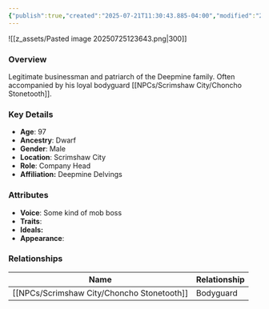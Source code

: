 ```yaml
---
{"publish":true,"created":"2025-07-21T11:30:43.885-04:00","modified":"2025-07-27T17:21:11.034-04:00","published":"2025-07-27T17:21:11.034-04:00","cssclasses":"","Age":"97","Ancestry":"Dwarf","Gender":"Male","Location":["Scrimshaw City"],"Role":["Company Head"],"Affiliation":["Deepmine Delvings"],"Appearances":["[[00 -The High Rollers Campaign-]]"]}
---
```



![[z_assets/Pasted image 20250725123643.png|300]]

### Overview
Legitimate businessman and patriarch of the Deepmine family. Often accompanied by his loyal bodyguard [[NPCs/Scrimshaw City/Choncho Stonetooth]].

### Key Details
- **Age**: 97
- **Ancestry**: Dwarf
- **Gender**: Male
- **Location**: Scrimshaw City
- **Role**: Company Head
- **Affiliation:** Deepmine Delvings

### Attributes
- **Voice**: Some kind of mob boss
- **Traits**: 
- **Ideals:** 
- **Appearance**: 

### Relationships

| Name                   | Relationship |
| ---------------------- | ------------ |
| [[NPCs/Scrimshaw City/Choncho Stonetooth]] | Bodyguard    |
